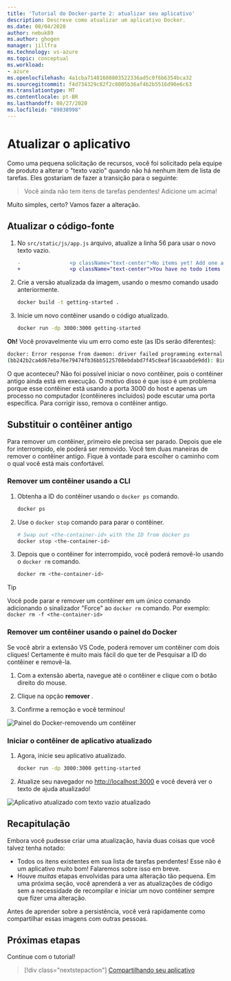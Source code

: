 ```yaml
---
title: 'Tutorial do Docker-parte 2: atualizar seu aplicativo'
description: Descreve como atualizar um aplicativo Docker.
ms.date: 08/04/2020
author: nebuk89
ms.author: ghogen
manager: jillfra
ms.technology: vs-azure
ms.topic: conceptual
ms.workload:
- azure
ms.openlocfilehash: 4a1cba71481608803522336ad5c0f6b6354bca32
ms.sourcegitcommit: f4d734329c82f2c8005b36af4b2b5516d90e6c63
ms.translationtype: MT
ms.contentlocale: pt-BR
ms.lasthandoff: 08/27/2020
ms.locfileid: "89038998"
---
```

# <a name="update-the-app"></a>Atualizar o aplicativo

Como uma pequena solicitação de recursos, você foi solicitado pela equipe de produto a alterar o "texto vazio" quando não há nenhum item de lista de tarefas. Eles gostariam de fazer a transição para o seguinte:

> Você ainda não tem itens de tarefas pendentes! Adicione um acima!

Muito simples, certo? Vamos fazer a alteração.

## <a name="update-the-source-code"></a>Atualizar o código-fonte

1. No `src/static/js/app.js` arquivo, atualize a linha 56 para usar o novo texto vazio.

    ```diff
    -                <p className="text-center">No items yet! Add one above!</p>
    +                <p className="text-center">You have no todo items yet! Add one above!</p>
    ```

1. Crie a versão atualizada da imagem, usando o mesmo comando usado anteriormente.

    ```bash
    docker build -t getting-started .
    ```

1. Inicie um novo contêiner usando o código atualizado.

    ```bash
    docker run -dp 3000:3000 getting-started
    ```

**Oh!** Você provavelmente viu um erro como este (as IDs serão diferentes):

```bash
docker: Error response from daemon: driver failed programming external connectivity on endpoint laughing_burnell 
(bb242b2ca4d67eba76e79474fb36bb5125708ebdabd7f45c8eaf16caaabde9dd): Bind for 0.0.0.0:3000 failed: port is already allocated.
```

O que aconteceu? Não foi possível iniciar o novo contêiner, pois o contêiner antigo ainda está em execução. O motivo disso é que isso é um problema porque esse contêiner está usando a porta 3000 do host e apenas um processo no computador (contêineres incluídos) pode escutar uma porta específica. Para corrigir isso, remova o contêiner antigo.

## <a name="replace-the-old-container"></a>Substituir o contêiner antigo

Para remover um contêiner, primeiro ele precisa ser parado. Depois que ele for interrompido, ele poderá ser removido. Você tem duas maneiras de remover o contêiner antigo. Fique à vontade para escolher o caminho com o qual você está mais confortável.

### <a name="remove-a-container-using-the-cli"></a>Remover um contêiner usando a CLI

1. Obtenha a ID do contêiner usando o `docker ps` comando.

    ```bash
    docker ps
    ```

1. Use o `docker stop` comando para parar o contêiner.

    ```bash
    # Swap out <the-container-id> with the ID from docker ps
    docker stop <the-container-id>
    ```

1. Depois que o contêiner for interrompido, você poderá removê-lo usando o `docker rm` comando.

    ```bash
    docker rm <the-container-id>
    ```

> [!TIP]
> Você pode parar e remover um contêiner em um único comando adicionando o sinalizador "Force" ao `docker rm` comando. Por exemplo: `docker rm -f <the-container-id>`

### <a name="remove-a-container-using-the-docker-dashboard"></a>Remover um contêiner usando o painel do Docker

Se você abrir a extensão VS Code, poderá remover um contêiner com dois cliques! Certamente é muito mais fácil do que ter de Pesquisar a ID do contêiner e removê-la.

1. Com a extensão aberta, navegue até o contêiner e clique com o botão direito do mouse.

1. Clique na opção **remover** .

1. Confirme a remoção e você terminou!

![Painel do Docker-removendo um contêiner](media/vs-removing-container.png)

### <a name="start-the-updated-app-container"></a>Iniciar o contêiner de aplicativo atualizado

1. Agora, inicie seu aplicativo atualizado.

    ```bash
    docker run -dp 3000:3000 getting-started
    ```

1. Atualize seu navegador no [http://localhost:3000](http://localhost:3000) e você deverá ver o texto de ajuda atualizado!

![Aplicativo atualizado com texto vazio atualizado](media/todo-list-updated-empty-text.png)

## <a name="recap"></a>Recapitulação

Embora você pudesse criar uma atualização, havia duas coisas que você talvez tenha notado:

- Todos os itens existentes em sua lista de tarefas pendentes! Esse não é um aplicativo muito bom! Falaremos sobre isso em breve.
- Houve *muitas* etapas envolvidas para uma alteração tão pequena. Em uma próxima seção, você aprenderá a ver as atualizações de código sem a necessidade de recompilar e iniciar um novo contêiner sempre que fizer uma alteração.

Antes de aprender sobre a persistência, você verá rapidamente como compartilhar essas imagens com outras pessoas.

## <a name="next-steps"></a>Próximas etapas

Continue com o tutorial!

> [!div class="nextstepaction"]
> [Compartilhando seu aplicativo](share-your-app.md)
